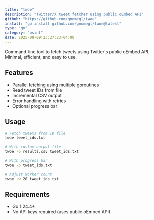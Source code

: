 ```yaml
---
title: "twoe"
description: "Twitter/X tweet fetcher using public oEmbed API"
github: "https://github.com/gnomegl/twoe"
install: "go install github.com/gnomegl/twoe@latest"
type: "go"
category: "osint"
date: 2025-09-09T23:27:23-04:00
---
```


Command-line tool to fetch tweets using Twitter's public oEmbed API. Minimal, efficient, and easy to use.

## Features

- Parallel fetching using multiple goroutines
- Read tweet IDs from file
- Incremental CSV output
- Error handling with retries
- Optional progress bar


## Usage

```bash
# Fetch tweets from ID file
twoe tweet_ids.txt

# With custom output file
twoe -o results.csv tweet_ids.txt

# With progress bar
twoe -p tweet_ids.txt

# Adjust worker count
twoe -w 20 tweet_ids.txt
```

## Requirements

- Go 1.24.4+
- No API keys required (uses public oEmbed API)

